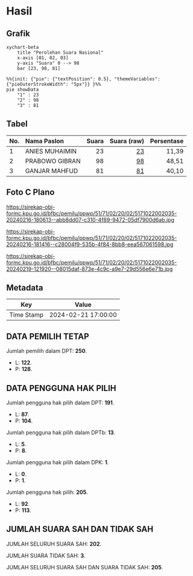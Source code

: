 # Hasil

## Grafik

```mermaid
xychart-beta
    title "Perolehan Suara Nasional"
    x-axis [01, 02, 03]
    y-axis "Suara" 0 --> 98
    bar [23, 98, 81]
```

```mermaid
%%{init: {"pie": {"textPosition": 0.5}, "themeVariables": {"pieOuterStrokeWidth": "5px"}} }%%
pie showData
    "1" : 23
    "2" : 98
    "3" : 81
```

## Tabel

| No. | Nama Paslon    | Suara | Suara (raw) | Persentase |
|:--- |:-------------- | -----:| -----------:| ----------:|
| 1   | ANIES MUHAIMIN | 23    | [23][p-1]   | 11,39      |
| 2   | PRABOWO GIBRAN | 98    | [98][p-2]   | 48,51      |
| 3   | GANJAR MAHFUD  | 81    | [81][p-3]   | 40,10      |


[p-1]: https://github.com/gigit-pemilu/pemilu-2024/blob/main/pilpres/hitung-suara/sub/51-bali/sub/71-kota-denpasar/sub/02-denpasar-timur/sub/2002-sumerta-kelod/sub/035-tps/sub/paslon-1.txt
[p-2]: https://github.com/gigit-pemilu/pemilu-2024/blob/main/pilpres/hitung-suara/sub/51-bali/sub/71-kota-denpasar/sub/02-denpasar-timur/sub/2002-sumerta-kelod/sub/035-tps/sub/paslon-2.txt
[p-3]: https://github.com/gigit-pemilu/pemilu-2024/blob/main/pilpres/hitung-suara/sub/51-bali/sub/71-kota-denpasar/sub/02-denpasar-timur/sub/2002-sumerta-kelod/sub/035-tps/sub/paslon-3.txt

## Foto C Plano

https://sirekap-obj-formc.kpu.go.id/bfbc/pemilu/ppwp/51/71/02/20/02/5171022002035-20240216-180613--abb8dd07-c310-4f89-9472-05df7900d6ab.jpg

https://sirekap-obj-formc.kpu.go.id/bfbc/pemilu/ppwp/51/71/02/20/02/5171022002035-20240216-181416--c28004f9-535b-4f84-8bb8-eea567061598.jpg

https://sirekap-obj-formc.kpu.go.id/bfbc/pemilu/ppwp/51/71/02/20/02/5171022002035-20240219-121920--08015daf-873e-4c9c-a9e7-29d556e6e71b.jpg


## Metadata

| Key        | Value               |
| ---------- | ------------------- |
| Time Stamp | 2024-02-21 17:00:00 |


## DATA PEMILIH TETAP

Jumlah pemilih dalam DPT: **250**.
 * L: **122**.
 * P: **128**.

## DATA PENGGUNA HAK PILIH

Jumlah pengguna hak pilih dalam DPT: **191**.
 * L: **87**.
 * P: **104**.

Jumlah pengguna hak pilih dalam DPTb: **13**.
 * L: **5**.
 * P: **8**.

Jumlah pengguna hak pilih dalam DPK: **1**.
 * L: **0**.
 * P: **1**.

Jumlah pengguna hak pilih: **205**.
 * L: **92**.
 * P: **113**.

## JUMLAH SUARA SAH DAN TIDAK SAH

JUMLAH SELURUH SUARA SAH: **202**.

JUMLAH SUARA TIDAK SAH: **3**.

JUMLAH SELURUH SUARA SAH DAN SUARA TIDAK SAH: **205**.


